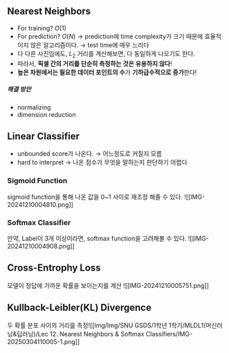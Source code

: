 ## Nearest Neighbors
- For training?
	$O(1)$
- For prediction?
	$O(N)$
→ prediction에 time complexity가 크기 때문에 효율적이지 않은 알고리즘이다. 
→ test time에 매우 느리다
- 다 다른 사진임에도, $L_2$ 거리를 계산해보면, 다 동일하게 나오기도 한다. 
- 따라서, **픽셀 간의 거리를 단순히 측정하는 것은 유용하지 않다**!
- **높은 차원에서는 필요한 데이터 포인트의 수**가 **기하급수적으로 증가**한다!
##### 해결 방안
- normalizing
- dimension reduction
## Linear Classifier
- unbounded score가 나온다. 
  → 어느정도로 커질지 모름
- hard to interpret
  → 나온 점수가 무엇을 말하는지 판단하기 어렵다
### Sigmoid Function
sigmoid function을 통해 나온 값을 0~1 사이로 재조정 해줄 수 있다. 
![[IMG-20241210004810.png]]
### Softmax Classifier
만약, Label이 3개 이상이라면, softmax function을 고려해볼 수 있다. 
![[IMG-20241210004908.png]]
## Cross-Entrophy Loss
모델이 정답에 가까운 확률을 보이는지를 계산
![[IMG-20241210005751.png]]
## Kullback-Leibler(KL) Divergence
두 확률 분포 사이의 거리를 측정![[Img/Img/SNU GSDS/1학년 1학기/MLDL1(머신러닝&딥러닝)/Lec 12. Nearest Neighbors & Softmax Classifiers/IMG-20250304110005-1.png]]
